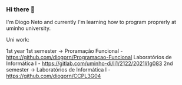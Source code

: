 ### Hi there 👋

<!--
**diogorn/diogorn** is a ✨ _special_ ✨ repository because its `README.md` (this file) appears on your GitHub profile.

Here are some ideas to get you started:

- 🔭 I’m currently working on ...
- 🌱 I’m currently learning ...
- 👯 I’m looking to collaborate on ...
- 🤔 I’m looking for help with ...
- 💬 Ask me about ...
- 📫 How to reach me: ...
- 😄 Pronouns: ...
- ⚡ Fun fact: ...
-->
I'm Diogo Neto and currently I'm learning how to program proprerly at uminho university.

Uni work:

1st year 
          1st semester ->  Proramação Funcional - https://github.com/diogorn/Programacao-Funcional
                           Laboratórios de Informática I - https://gitlab.com/uminho-di/li1/2122/2021li1g083
          2nd semester -> Laboratórios de Informática I - https://github.com/diogorn/CCPL3G04
